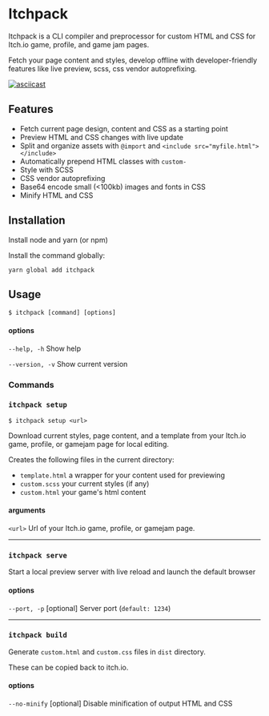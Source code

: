 # Itchpack

Itchpack is a CLI compiler and preprocessor for custom HTML and CSS for 
Itch.io game, profile, and game jam pages.

Fetch your page content and styles, develop offline with developer-friendly
features like live preview, scss, css vendor autoprefixing.

[![asciicast](https://asciinema.org/a/384341.svg)](https://asciinema.org/a/384341?speed=2&autoplay=1)

## Features

* Fetch current page design, content and CSS as a starting point
* Preview HTML and CSS changes with live update
* Split and organize assets with `@import` and `<include src="myfile.html"></include>`
* Automatically prepend HTML classes with `custom-`
* Style with SCSS
* CSS vendor autoprefixing
* Base64 encode small (<100kb) images and fonts in CSS
* Minify HTML and CSS

## Installation

Install node and yarn (or npm)

Install the command globally: 

```
yarn global add itchpack
```

## Usage

```
$ itchpack [command] [options]
```
#### options

`--help, -h` Show help

`--version, -v`  Show current version

### Commands

### `itchpack setup`

```
$ itchpack setup <url>
```

Download current styles, page content, and a template from your Itch.io game, profile, or gamejam
page for local editing.

Creates the following files in the current directory:

* `template.html` a wrapper for your content used for previewing
* `custom.scss` your current styles (if any)
* `custom.html` your game's html content

#### arguments

`<url>` Url of your Itch.io game, profile, or gamejam page.

---

### `itchpack serve`

Start a local preview server with live reload and launch the default browser

#### options

`--port, -p` [optional] Server port (`default: 1234`)

---

### `itchpack build`

Generate `custom.html` and `custom.css` files in `dist` directory.

These can be copied back to itch.io.

#### options

`--no-minify` [optional] Disable minification of output HTML and CSS

